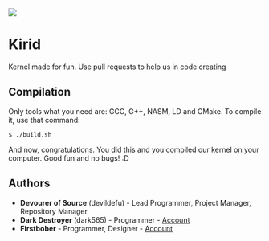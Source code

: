 <img src="https://cdn.discordapp.com/attachments/437310430721998848/447114026506387457/ObaKiridLogo.png"/>

# Kirid
Kernel made for fun. Use pull requests to help us in code creating
## Compilation
Only tools what you need are: GCC, G++, NASM, LD and CMake. To compile it, use that command:
```
$ ./build.sh
```
And now, congratulations. You did this and you compiled our kernel on your computer. Good fun and no bugs! :D

## Authors
* **Devourer of Source** (devildefu) - Lead Programmer, Project Manager, Repository Manager
* **Dark Destroyer** (dark565) - Programmer - [Account](https://github.com/Dark565)
* **Firstbober** - Programmer, Designer - [Account](https://github.com/Firstbober)

